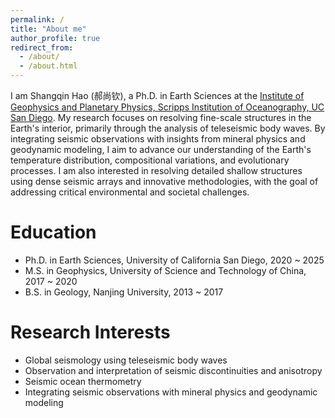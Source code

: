 ```yaml
---
permalink: /
title: "About me"
author_profile: true
redirect_from: 
  - /about/
  - /about.html
---
```


I am Shangqin Hao (郝尚钦), a Ph.D. in Earth Sciences at the [Institute of Geophysics and Planetary Physics, Scripps Institution of Oceanography, UC San Diego](https://igpp.ucsd.edu/). My research focuses on resolving fine-scale structures in the Earth's interior, primarily through the analysis of teleseismic body waves. By integrating seismic observations with insights from mineral physics and geodynamic modeling, I aim to advance our understanding of the Earth's temperature distribution, compositional variations, and evolutionary processes. I am also interested in resolving detailed shallow structures using dense seismic arrays and innovative methodologies, with the goal of addressing critical environmental and societal challenges.


<!-- 
I am also interested in applying novel approaches in seismology, such as
-->

<!-- 
Professional Appointments
======
* Postdoctoral associate, University of California Berkeley, Oct. 2025 ~ present  
-->

Education
======
* Ph.D. in Earth Sciences, University of California San Diego, 2020 ~ 2025
* M.S. in Geophysics, University of Science and Technology of China, 2017 ~ 2020
* B.S. in Geology, Nanjing University, 2013 ~ 2017

Research Interests
======
* Global seismology using teleseismic body waves 
* Observation and interpretation of seismic discontinuities and anisotropy
* Seismic ocean thermometry
* Integrating seismic observations with mineral physics and geodynamic modeling
